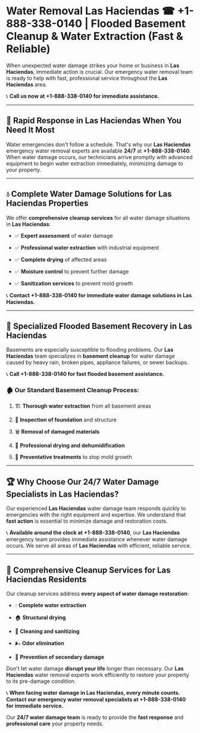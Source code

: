 # Water Removal Las Haciendas ☎ +1-888-338-0140 | Flooded Basement Cleanup & Water Extraction (Fast & Reliable)

When unexpected water damage strikes your home or business in **Las Haciendas**, immediate action is crucial. Our emergency water removal team is ready to help with fast, professional service throughout the **Las Haciendas** area. 

📞 **Call us now at +1-888-338-0140 for immediate assistance.**
---
## 🚀 Rapid Response in Las Haciendas When You Need It Most
Water emergencies don't follow a schedule. That's why our **Las Haciendas** emergency water removal experts are available **24/7** at **+1-888-338-0140**. When water damage occurs, our technicians arrive promptly with advanced equipment to begin water extraction immediately, minimizing damage to your property.
---
## 💧 Complete Water Damage Solutions for Las Haciendas Properties
We offer **comprehensive cleanup services** for all water damage situations in **Las Haciendas**:
- ✅ **Expert assessment** of water damage  
- ✅ **Professional water extraction** with industrial equipment  
- ✅ **Complete drying** of affected areas  
- ✅ **Moisture control** to prevent further damage  
- ✅ **Sanitization services** to prevent mold growth  
📞 **Contact +1-888-338-0140 for immediate water damage solutions in Las Haciendas.**
---
## 🌊 Specialized Flooded Basement Recovery in Las Haciendas
Basements are especially susceptible to flooding problems. Our **Las Haciendas** team specializes in **basement cleanup** for water damage caused by heavy rain, broken pipes, appliance failures, or sewer backups. 
📞 **Call +1-888-338-0140 for fast flooded basement assistance.**
### 🏚️ Our Standard Basement Cleanup Process:
1. 🏗️ **Thorough water extraction** from all basement areas  
2. 🔎 **Inspection of foundation** and structure  
3. 🗑️ **Removal of damaged materials**  
4. 💨 **Professional drying and dehumidification**  
5. 🚫 **Preventative treatments** to stop mold growth  
---
## 🏆 Why Choose Our 24/7 Water Damage Specialists in Las Haciendas?
Our experienced **Las Haciendas** water damage team responds quickly to emergencies with the right equipment and expertise. We understand that **fast action** is essential to minimize damage and restoration costs.
📞 **Available around the clock at +1-888-338-0140**, our **Las Haciendas** emergency team provides immediate assistance whenever water damage occurs. We serve all areas of **Las Haciendas** with efficient, reliable service.
---
## 🧹 Comprehensive Cleanup Services for Las Haciendas Residents
Our cleanup services address **every aspect of water damage restoration**:
- 💧 **Complete water extraction**  
- 🏠 **Structural drying**  
- 🧼 **Cleaning and sanitizing**  
- 🌬️ **Odor elimination**  
- 🚫 **Prevention of secondary damage**  
Don't let water damage **disrupt your life** longer than necessary. Our **Las Haciendas** water removal experts work efficiently to restore your property to its pre-damage condition.
📞 **When facing water damage in Las Haciendas, every minute counts. Contact our emergency water removal specialists at +1-888-338-0140 for immediate service.**
Our **24/7 water damage team** is ready to provide the **fast response** and **professional care** your property needs.
